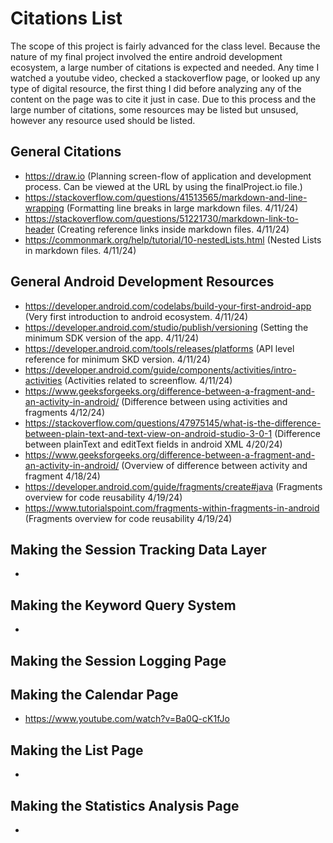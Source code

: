 # Citations List
The scope of this project is fairly advanced for the class level. Because the nature of my final project involved the entire android development ecosystem, a large number of citations is expected and needed. 
Any time I watched a youtube video, checked a stackoverflow page, or looked up any type of digital resource, the first thing I did before analyzing any of the content on the page was to cite it just in case.
Due to this process and the large number of citations, some resources may be listed but unsused, however any resource used should be listed.

## General Citations
- https://draw.io (Planning screen-flow of application and development process. Can be viewed at the URL by using the finalProject.io file.)
- https://stackoverflow.com/questions/41513565/markdown-and-line-wrapping (Formatting line breaks in large markdown files. 4/11/24)
- https://stackoverflow.com/questions/51221730/markdown-link-to-header (Creating reference links inside markdown files. 4/11/24)
- https://commonmark.org/help/tutorial/10-nestedLists.html (Nested Lists in markdown files. 4/11/24)

## General Android Development Resources
- https://developer.android.com/codelabs/build-your-first-android-app (Very first introduction to android ecosystem. 4/11/24)
- https://developer.android.com/studio/publish/versioning (Setting the minimum SDK version of the app. 4/11/24)
- https://developer.android.com/tools/releases/platforms (API level reference for minimum SKD version. 4/11/24)
- https://developer.android.com/guide/components/activities/intro-activities (Activities related to screenflow. 4/11/24)
- https://www.geeksforgeeks.org/difference-between-a-fragment-and-an-activity-in-android/ (Difference between using activities and fragments 4/12/24)
- https://stackoverflow.com/questions/47975145/what-is-the-difference-between-plain-text-and-text-view-on-android-studio-3-0-1 (Difference between plainText and editText fields in android XML 4/20/24)
- https://www.geeksforgeeks.org/difference-between-a-fragment-and-an-activity-in-android/ (Overview of difference between activity and fragment 4/18/24)
- https://developer.android.com/guide/fragments/create#java (Fragments overview for code reusability 4/19/24)
- https://www.tutorialspoint.com/fragments-within-fragments-in-android (Fragments overview for code reusability 4/19/24)


## Making the Session Tracking Data Layer
- 

## Making the Keyword Query System
- 

## Making the Session Logging Page

## Making the Calendar Page
- https://www.youtube.com/watch?v=Ba0Q-cK1fJo

## Making the List Page
- 

## Making the Statistics Analysis Page
- 
